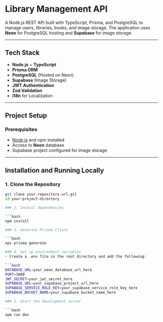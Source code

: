 # Library Management API

A Node.js REST API built with TypeScript, Prisma, and PostgreSQL to manage users, libraries, books, and image storage. The application uses **Neon** for PostgreSQL hosting and **Supabase** for image storage.

---

## Tech Stack

- **Node.js** + **TypeScript**
- **Prisma ORM**
- **PostgreSQL** (Hosted on Neon)
- **Supabase** (Image Storage)
- **JWT Authentication**
- **Zod Validation**
- **i18n** for Localization

---

## Project Setup

### Prerequisites

- [Node.js](https://nodejs.org/) and npm installed
- Access to **Neon** database
- Supabase project configured for image storage

---

## Installation and Running Locally

### 1. Clone the Repository

  ```bash
  git clone your-repository-url.git
  cd your-project-directory

### 2. Install dependencies

  ```bash
  npm install

### 3. Generate Prisma Client

  ```bash
  npx prisma generate

### 4. Set up environment variables
  - Create a .env file in the root directory and add the following:

  ```bash
  DATABASE_URL=your_neon_database_url_here
  PORT=3000
  JWT_SECRET=your_jwt_secret_here
  SUPABASE_URL=your_supabase_project_url_here
  SUPABASE_SERVICE_ROLE_KEY=your_supabase_service_role_key_here
  SUPABASE_BUCKET_NAME=your_supabase_bucket_name_here

### 5. Start the development server

  ```bash
  npm run dev
